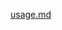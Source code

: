 [usage.md](https://raw.githubusercontent.com/rx-angular/rx-angular/master/libs/state/docs/usage.md ':include')
